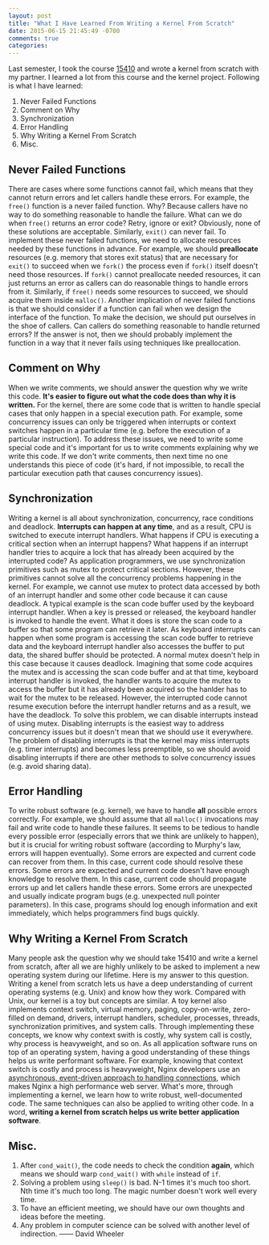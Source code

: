 ```yaml
---
layout: post
title: "What I Have Learned From Writing a Kernel From Scratch"
date: 2015-06-15 21:45:49 -0700
comments: true
categories:
---
```


Last semester, I took the course [15410](https://www.cs.cmu.edu/~410/) and wrote a kernel from scratch with my partner. I learned a lot from this course and the kernel project. Following is what I have learned:

1. Never Failed Functions
2. Comment on Why
3. Synchronization
4. Error Handling
5. Why Writing a Kernel From Scratch
6. Misc.

<!-- more -->

## Never Failed Functions
There are cases where some functions cannot fail, which means that they cannot return errors and let callers handle these errors. For example, the `free()` function is a never failed function. Why? Because callers have no way to do something reasonable to handle the failure. What can we do when `free()` returns an error code? Retry, ignore or exit? Obviously, none of these solutions are acceptable. Similarly, `exit()` can never fail. To implement these never failed functions, we need to allocate resources needed by these functions in advance. For example, we should **preallocate** resources (e.g. memory that stores exit status) that are necessary for `exit()` to succeed when we `fork()` the process even if `fork()` itself doesn't need those resources. If `fork()` cannot preallocate needed resources, it can just returns an error as callers can do reasonable things to handle errors from it. Similarly, if `free()` needs some resources to succeed, we should acquire them inside `malloc()`. Another implication of never failed functions is that we should consider if a function can fail when we design the interface of the function. To make the decision, we should put ourselves in the shoe of callers. Can callers do something reasonable to handle returned errors? If the answer is not, then we should probably implement the function in a way that it never fails using techniques like preallocation.

## Comment on Why
When we write comments, we should answer the question why we write this code. **It's easier to figure out what the code does than why it is written.** For the kernel, there are some code that is written to handle special cases that only happen in a special execution path. For example, some concurrency issues can only be triggered when interrupts or context switches happen in a particular time (e.g. before the execution of a particular instruction). To address these issues, we need to write some special code and it's important for us to write comments explaining why we write this code. If we don't write comments, then next time no one understands this piece of code (it's hard, if not impossible, to recall the particular execution path that causes concurrency issues).

## Synchronization
Writing a kernel is all about synchronization, concurrency, race conditions and deadlock. **Interrupts can happen at any time**, and as a result, CPU is switched to execute interrupt handlers. What happens if CPU is executing a critical section when an interrupt happens? What happens if an interrupt handler tries to acquire a lock that has already been acquired by the interrupted code? As application programmers, we use synchronization primitives such as mutex to protect critical sections. However, these primitives cannot solve all the concurrency problems happening in the kernel. For example, we cannot use mutex to protect data accessed by both of an interrupt handler and some other code because it can cause deadlock. A typical example is the scan code buffer used by the keyboard interrupt handler. When a key is pressed or released, the keyboard handler is invoked to handle the event. What it does is store the scan code to a buffer so that some program can retrieve it later. As keyboard interrupts can happen when some program is accessing the scan code buffer to retrieve data and the keyboard interrupt handler also accesses the buffer to put data, the shared buffer should be protected. A normal mutex doesn't help in this case because it causes deadlock. Imagining that some code acquires the mutex and is accessing the scan code buffer and at that time, keyboard interrupt handler is invoked, the handler wants to acquire the mutex to access the buffer but it has already been acquired so the hanlder has to wait for the mutex to be released. However, the interrupted code cannot resume execution before the interrupt handler returns and as a result, we have the deadlock. To solve this problem, we can disable interrupts instead of using mutex. Disabling interrupts is the easiest way to address concurrency issues but it doesn't mean that we should use it everywhere. The problem of disabling interrupts is that the kernel may miss interrupts (e.g. timer interrupts) and becomes less preemptible, so we should avoid disabling interrupts if there are other methods to solve concurrency issues (e.g. avoid sharing data).

## Error Handling
To write robust software (e.g. kernel), we have to handle **all** possible errors correctly. For example, we should assume that all `malloc()` invocations may fail and write code to handle these failures. It seems to be tedious to handle every possible error (especially errors that we think are unlikely to happen), but it is crucial for writing robust software (according to Murphy's law, errors will happen eventually). Some errors are expected and current code can recover from them. In this case, current code should resolve these errors. Some errors are expected and current code doesn't have enough knowledge to resolve them. In this case, current code should propagate errors up and let callers handle these errors. Some errors are unexpected and usually indicate program bugs (e.g. unexpected null pointer parameters). In this case, programs should log enough information and exit immediately, which helps programmers find bugs quickly.

## Why Writing a Kernel From Scratch
Many people ask the question why we should take 15410 and write a kernel from scratch, after all we are highly unlikely to be asked to implement a new operating system during our lifetime. Here is my answer to this question. Writing a kenel from scratch lets us have a deep understanding of current operating systems (e.g. Unix) and know how they work. Compared with Unix, our kernel is a toy but concepts are similar. A toy kernel also implements context switch, virtual memory, paging, copy-on-write, zero-filled on demand, drivers, interrupt handlers, scheduler, processes, threads, synchronization primitives, and system calls. Through implementing these concepts, we know why context swith is costly, why system call is costly, why process is heavyweight, and so on. As all application software runs on top of an operating system, having a good understanding of these things helps us write performant software. For example, knowing that context switch is costly and process is heavyweight, Nginx developers use an [asynchronous, event-driven approach to handling connections](http://nginx.com/blog/thread-pools-boost-performance-9x/), which makes Nginx a high performance web server. What's more, through implementing a kernel, we learn how to write robust, well-documented code. The same techniques can also be applied to writing other code. In a word, **writing a kernel from scratch helps us write better application software**.

## Misc.
1. After `cond_wait()`, the code needs to check the condition **again**, which means we should warp `cond_wait()` with `while` instead of `if`.
2. Solving a problem using `sleep()` is bad. N-1 times it's much too short. Nth time it's much too long. The magic number doesn't work well every time.
3. To have an efficient meeting, we should have our own thoughts and ideas before the meeting.
4. Any problem in computer science can be solved with another level of indirection. —— David Wheeler

